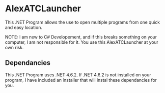 # AlexATCLauncher
 
This .NET Program allows the use to open multiple programs from one quick and easy location. 

NOTE: I am new to C# Developement, and if this breaks something on your computer, I am not responsible for it. You use this AlexATCLauncher at your own risk. 

## Dependancies

This .NET Program uses .NET 4.6.2. If .NET 4.6.2 is not installed on your program, I have included an installer that will instal these dependancies for you. 

